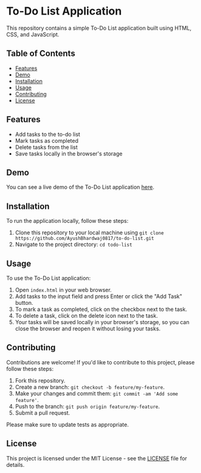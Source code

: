 # To-Do List Application

This repository contains a simple To-Do List application built using HTML, CSS, and JavaScript.

## Table of Contents

- [Features](#features)
- [Demo](#demo)
- [Installation](#installation)
- [Usage](#usage)
- [Contributing](#contributing)
- [License](#license)

## Features

- Add tasks to the to-do list
- Mark tasks as completed
- Delete tasks from the list
- Save tasks locally in the browser's storage

## Demo

You can see a live demo of the To-Do List application [here](https://ayushbhardwaj0817.github.io/to-do-list/).

## Installation

To run the application locally, follow these steps:

1. Clone this repository to your local machine using `git clone https://github.com/AyushBhardwaj0817/to-do-list.git`
2. Navigate to the project directory: `cd todo-list`

## Usage

To use the To-Do List application:

1. Open `index.html` in your web browser.
2. Add tasks to the input field and press Enter or click the "Add Task" button.
3. To mark a task as completed, click on the checkbox next to the task.
4. To delete a task, click on the delete icon next to the task.
5. Your tasks will be saved locally in your browser's storage, so you can close the browser and reopen it without losing your tasks.

## Contributing

Contributions are welcome! If you'd like to contribute to this project, please follow these steps:

1. Fork this repository.
2. Create a new branch: `git checkout -b feature/my-feature`.
3. Make your changes and commit them: `git commit -am 'Add some feature'`.
4. Push to the branch: `git push origin feature/my-feature`.
5. Submit a pull request.

Please make sure to update tests as appropriate.

## License

This project is licensed under the MIT License - see the [LICENSE](LICENSE) file for details.
